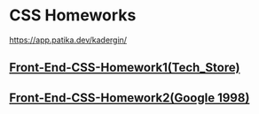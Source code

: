 # CSS Homeworks
https://app.patika.dev/kadergin/
## [Front-End-CSS-Homework1(Tech_Store)](https://github.com/KaderErgin/CSS/tree/main/Front_End-CSS_Homework1)<br>

## [Front-End-CSS-Homework2(Google 1998)](https://github.com/KaderErgin/CSS/tree/main/Front_End-CSS_Homework2)
